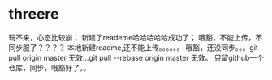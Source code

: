 # threere
玩不来，心态比较崩；
新建了reademe哈哈哈哈哈成功了；
哦豁，不能上传，不同步服了？？？？
本地新建readme,还不能上传。。。。。。
哦豁，还没同步。。。git pull origin master 无效...git pull --rebase origin master 无效。
只留github一个仓库，同步，哦豁好了。。
